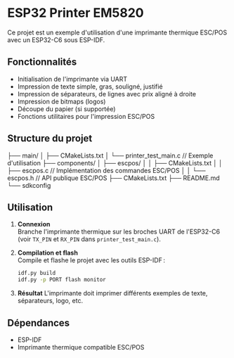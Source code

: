 # ESP32 Printer EM5820

Ce projet est un exemple d'utilisation d'une imprimante thermique ESC/POS avec un ESP32-C6 sous ESP-IDF.

## Fonctionnalités

- Initialisation de l'imprimante via UART
- Impression de texte simple, gras, souligné, justifié
- Impression de séparateurs, de lignes avec prix aligné à droite
- Impression de bitmaps (logos)
- Découpe du papier (si supportée)
- Fonctions utilitaires pour l'impression ESC/POS

## Structure du projet
├── main/
│ ├── CMakeLists.txt 
│ └── printer_test_main.c // Exemple d'utilisation 
├── components/ 
│ ├── escpos/ 
│ │ ├── CMakeLists.txt 
│ │ ├── escpos.c // Implémentation des commandes ESC/POS 
│ │ └── escpos.h // API publique ESC/POS 
├── CMakeLists.txt 
├── README.md 
└── sdkconfig

## Utilisation

1. **Connexion**  
   Branche l'imprimante thermique sur les broches UART de l'ESP32-C6 (voir `TX_PIN` et `RX_PIN` dans `printer_test_main.c`).

2. **Compilation et flash**  
   Compile et flashe le projet avec les outils ESP-IDF :
   ```sh
   idf.py build
   idf.py -p PORT flash monitor
   
3. **Résultat**
    L'imprimante doit imprimer différents exemples de texte, séparateurs, logo, etc.

## Dépendances
 - ESP-IDF
 - Imprimante thermique compatible ESC/POS
